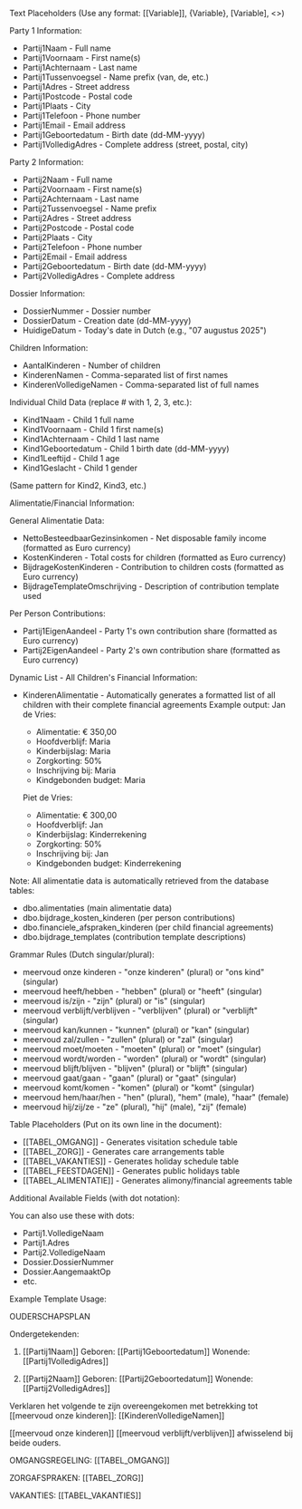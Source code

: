   Text Placeholders (Use any format: [[Variable]], {Variable}, [Variable], <<Variable>>)

  Party 1 Information:

  - Partij1Naam - Full name
  - Partij1Voornaam - First name(s)
  - Partij1Achternaam - Last name
  - Partij1Tussenvoegsel - Name prefix (van, de, etc.)
  - Partij1Adres - Street address
  - Partij1Postcode - Postal code
  - Partij1Plaats - City
  - Partij1Telefoon - Phone number
  - Partij1Email - Email address
  - Partij1Geboortedatum - Birth date (dd-MM-yyyy)
  - Partij1VolledigAdres - Complete address (street, postal, city)

  Party 2 Information:

  - Partij2Naam - Full name
  - Partij2Voornaam - First name(s)
  - Partij2Achternaam - Last name
  - Partij2Tussenvoegsel - Name prefix
  - Partij2Adres - Street address
  - Partij2Postcode - Postal code
  - Partij2Plaats - City
  - Partij2Telefoon - Phone number
  - Partij2Email - Email address
  - Partij2Geboortedatum - Birth date (dd-MM-yyyy)
  - Partij2VolledigAdres - Complete address

  Dossier Information:

  - DossierNummer - Dossier number
  - DossierDatum - Creation date (dd-MM-yyyy)
  - HuidigeDatum - Today's date in Dutch (e.g., "07 augustus 2025")

  Children Information:

  - AantalKinderen - Number of children
  - KinderenNamen - Comma-separated list of first names
  - KinderenVolledigeNamen - Comma-separated list of full names

  Individual Child Data (replace # with 1, 2, 3, etc.):

  - Kind1Naam - Child 1 full name
  - Kind1Voornaam - Child 1 first name(s)
  - Kind1Achternaam - Child 1 last name
  - Kind1Geboortedatum - Child 1 birth date (dd-MM-yyyy)
  - Kind1Leeftijd - Child 1 age
  - Kind1Geslacht - Child 1 gender

  (Same pattern for Kind2, Kind3, etc.)

  Alimentatie/Financial Information:

  General Alimentatie Data:
  - NettoBesteedbaarGezinsinkomen - Net disposable family income (formatted as Euro currency)
  - KostenKinderen - Total costs for children (formatted as Euro currency)
  - BijdrageKostenKinderen - Contribution to children costs (formatted as Euro currency)
  - BijdrageTemplateOmschrijving - Description of contribution template used

  Per Person Contributions:
  - Partij1EigenAandeel - Party 1's own contribution share (formatted as Euro currency)
  - Partij2EigenAandeel - Party 2's own contribution share (formatted as Euro currency)

  Dynamic List - All Children's Financial Information:
  - KinderenAlimentatie - Automatically generates a formatted list of all children with their complete financial agreements
    Example output:
    Jan de Vries:
      - Alimentatie: € 350,00
      - Hoofdverblijf: Maria
      - Kinderbijslag: Maria
      - Zorgkorting: 50%
      - Inschrijving bij: Maria
      - Kindgebonden budget: Maria

    Piet de Vries:
      - Alimentatie: € 300,00
      - Hoofdverblijf: Jan
      - Kinderbijslag: Kinderrekening
      - Zorgkorting: 50%
      - Inschrijving bij: Jan
      - Kindgebonden budget: Kinderrekening

  Note: All alimentatie data is automatically retrieved from the database tables:
  - dbo.alimentaties (main alimentatie data)
  - dbo.bijdrage_kosten_kinderen (per person contributions)
  - dbo.financiele_afspraken_kinderen (per child financial agreements)
  - dbo.bijdrage_templates (contribution template descriptions)

  Grammar Rules (Dutch singular/plural):

  - meervoud onze kinderen - "onze kinderen" (plural) or "ons kind" (singular)
  - meervoud heeft/hebben - "hebben" (plural) or "heeft" (singular)
  - meervoud is/zijn - "zijn" (plural) or "is" (singular)
  - meervoud verblijft/verblijven - "verblijven" (plural) or "verblijft" (singular)
  - meervoud kan/kunnen - "kunnen" (plural) or "kan" (singular)
  - meervoud zal/zullen - "zullen" (plural) or "zal" (singular)
  - meervoud moet/moeten - "moeten" (plural) or "moet" (singular)
  - meervoud wordt/worden - "worden" (plural) or "wordt" (singular)
  - meervoud blijft/blijven - "blijven" (plural) or "blijft" (singular)
  - meervoud gaat/gaan - "gaan" (plural) or "gaat" (singular)
  - meervoud komt/komen - "komen" (plural) or "komt" (singular)
  - meervoud hem/haar/hen - "hen" (plural), "hem" (male), "haar" (female)
  - meervoud hij/zij/ze - "ze" (plural), "hij" (male), "zij" (female)

  Table Placeholders (Put on its own line in the document):

  - [[TABEL_OMGANG]] - Generates visitation schedule table
  - [[TABEL_ZORG]] - Generates care arrangements table
  - [[TABEL_VAKANTIES]] - Generates holiday schedule table
  - [[TABEL_FEESTDAGEN]] - Generates public holidays table
  - [[TABEL_ALIMENTATIE]] - Generates alimony/financial agreements table

  Additional Available Fields (with dot notation):

  You can also use these with dots:
  - Partij1.VolledigeNaam
  - Partij1.Adres
  - Partij2.VolledigeNaam
  - Dossier.DossierNummer
  - Dossier.AangemaaktOp
  - etc.

  Example Template Usage:

  OUDERSCHAPSPLAN

  Ondergetekenden:

  1. [[Partij1Naam]]
     Geboren: [[Partij1Geboortedatum]]
     Wonende: [[Partij1VolledigAdres]]

  2. [[Partij2Naam]]
     Geboren: [[Partij2Geboortedatum]]
     Wonende: [[Partij2VolledigAdres]]

  Verklaren het volgende te zijn overeengekomen met betrekking tot [[meervoud onze kinderen]]:
  [[KinderenVolledigeNamen]]

  [[meervoud onze kinderen]] [[meervoud verblijft/verblijven]] afwisselend bij beide ouders.

  OMGANGSREGELING:
  [[TABEL_OMGANG]]

  ZORGAFSPRAKEN:
  [[TABEL_ZORG]]

  VAKANTIES:
  [[TABEL_VAKANTIES]]